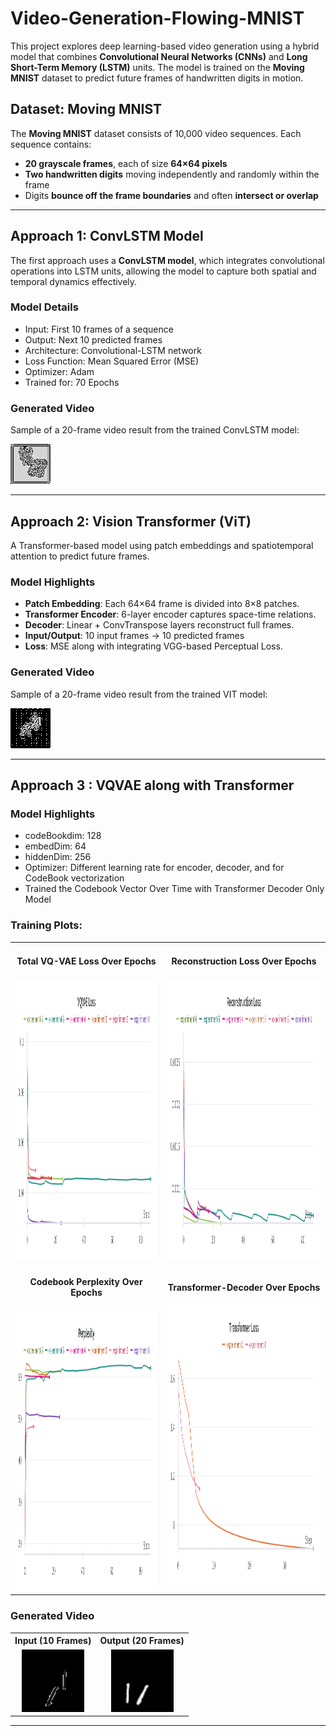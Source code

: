 # Video-Generation-Flowing-MNIST

This project explores deep learning-based video generation using a hybrid model that combines **Convolutional Neural Networks (CNNs)** and **Long Short-Term Memory (LSTM)** units. The model is trained on the **Moving MNIST** dataset to predict future frames of handwritten digits in motion.

## Dataset: Moving MNIST

The **Moving MNIST** dataset consists of 10,000 video sequences. Each sequence contains:

* **20 grayscale frames**, each of size **64×64 pixels**
* **Two handwritten digits** moving independently and randomly within the frame
* Digits **bounce off the frame boundaries** and often **intersect or overlap**

---

## Approach 1: ConvLSTM Model

The first approach uses a **ConvLSTM model**, which integrates convolutional operations into LSTM units, allowing the model to capture both spatial and temporal dynamics effectively.

### Model Details

* Input: First 10 frames of a sequence
* Output: Next 10 predicted frames
* Architecture: Convolutional-LSTM network
* Loss Function: Mean Squared Error (MSE)
* Optimizer: Adam
* Trained for: 70 Epochs

### Generated Video

Sample of a 20-frame video result from the trained ConvLSTM model:

![ConvLSTM Output](datavisualization/output-70-epochs.gif)

<!-- ![Implementation](conv-lstm-model.ipynb) -->


---

## Approach 2: Vision Transformer (ViT)

A Transformer-based model using patch embeddings and spatiotemporal attention to predict future frames.

### Model Highlights

* **Patch Embedding**: Each 64×64 frame is divided into 8×8 patches.
* **Transformer Encoder**: 6-layer encoder captures space-time relations.
* **Decoder**: Linear + ConvTranspose layers reconstruct full frames.
* **Input/Output**: 10 input frames → 10 predicted frames
* **Loss**: MSE along with integrating VGG-based Perceptual Loss.


### Generated Video

Sample of a 20-frame video result from the trained VIT model:

![VIT based Architecture](datavisualization/model-2-200.gif)


---

## Approach 3 : VQVAE along with Transformer

### Model Highlights
* codeBookdim: 128
* embedDim: 64
* hiddenDim: 256
* Optimizer: Different learning rate for encoder, decoder, and for CodeBook vectorization
* Trained the Codebook Vector Over Time with Transformer Decoder Only Model

### Training Plots:
<!-- ###  Total VQ-VAE Loss Over Epochs -->
<!-- <img src="datavisualization/VQVAE_Loss.png" width="400" height="450"/>

### Reconstruction Loss Over Epochs
<img src="datavisualization/Reconstruction_Loss.png" width="400" height="450"/>

### Codebook Perplexity Over Epochs
<img src="datavisualization/Perplexity.png" width="400" height="450"/>

### Transformer-Decoder Over Epochs
<img src="datavisualization/tDecoder.png" width="400" height="450"/> -->

<table>
  <tr>
    <td>
      <div align="center">
      <h4>Total VQ-VAE Loss Over Epochs</h4>
      </div>
      <img src="datavisualization/VQVAE_Loss.png" width="400" height="450"/>
    </td>
    <td>
      <div align="center">
      <h4>Reconstruction Loss Over Epochs</h4>
      </div>
      <img src="datavisualization/Reconstruction_Loss.png" width="400" height="450"/>
    </td>
  </tr>
  <tr>
    <td>
      <div align="center">
      <h4>Codebook Perplexity Over Epochs</h4>
      </div>
      <img src="datavisualization/Perplexity.png" width="400" height="450"/>
    </td>
    <td>
      <div align="center">
      <h4>Transformer-Decoder Over Epochs</h4>
      </div>
      <img src="datavisualization/tDecoder.png" width="400" height="450"/>
    </td>
  </tr>
</table>

### Generated Video
<table>
  <tr>
    <th>Input (10 Frames)</th>
    <th>Output (20 Frames)</th>
  </tr>
  <tr>
    <td align="center"><img src="datavisualization/inp.gif" width="100" height="100"/></td>
    <td align="center"><img src="datavisualization/op.gif" width="100" height="100"/></td>
  </tr>
</table>

---